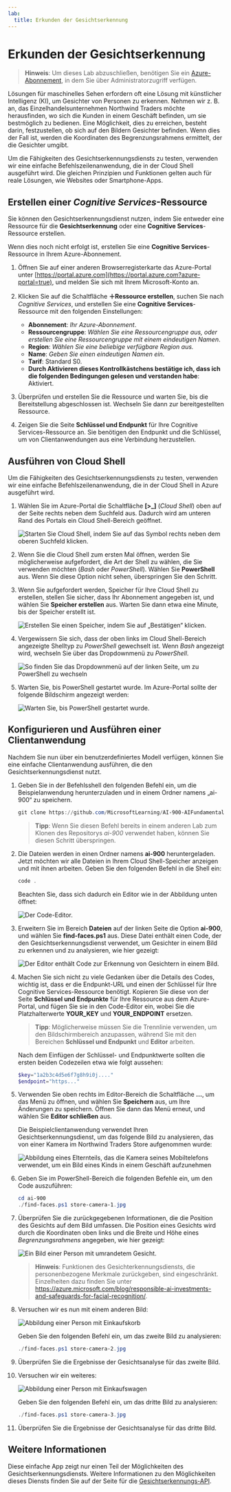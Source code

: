 ```yaml
---
lab:
  title: Erkunden der Gesichtserkennung
---
```


# Erkunden der Gesichtserkennung

> **Hinweis**: Um dieses Lab abzuschließen, benötigen Sie ein [Azure-Abonnement](https://azure.microsoft.com/free?azure-portal=true), in dem Sie über Administratorzugriff verfügen.

Lösungen für maschinelles Sehen erfordern oft eine Lösung mit künstlicher Intelligenz (KI), um Gesichter von Personen zu erkennen. Nehmen wir z. B. an, das Einzelhandelsunternehmen Northwind Traders möchte herausfinden, wo sich die Kunden in einem Geschäft befinden, um sie bestmöglich zu bedienen. Eine Möglichkeit, dies zu erreichen, besteht darin, festzustellen, ob sich auf den Bildern Gesichter befinden. Wenn dies der Fall ist, werden die Koordinaten des Begrenzungsrahmens ermittelt, der die Gesichter umgibt.

Um die Fähigkeiten des Gesichtserkennungsdiensts zu testen, verwenden wir eine einfache Befehlszeilenanwendung, die in der Cloud Shell ausgeführt wird. Die gleichen Prinzipien und Funktionen gelten auch für reale Lösungen, wie Websites oder Smartphone-Apps.

## Erstellen einer *Cognitive Services*-Ressource

Sie können den Gesichtserkennungsdienst nutzen, indem Sie entweder eine Ressource für die **Gesichtserkennung** oder eine **Cognitive Services**-Ressource erstellen.

Wenn dies noch nicht erfolgt ist, erstellen Sie eine **Cognitive Services**-Ressource in Ihrem Azure-Abonnement.

1. Öffnen Sie auf einer anderen Browserregisterkarte das Azure-Portal unter [https://portal.azure.com](https://portal.azure.com?azure-portal=true), und melden Sie sich mit Ihrem Microsoft-Konto an.

1. Klicken Sie auf die Schaltfläche **&#65291;Ressource erstellen**, suchen Sie nach *Cognitive Services*, und erstellen Sie eine **Cognitive Services**-Ressource mit den folgenden Einstellungen:
    - **Abonnement**: *Ihr Azure-Abonnement*.
    - **Ressourcengruppe**: *Wählen Sie eine Ressourcengruppe aus, oder erstellen Sie eine Ressourcengruppe mit einem eindeutigen Namen*.
    - **Region**: *Wählen Sie eine beliebige verfügbare Region aus.*
    - **Name**: *Geben Sie einen eindeutigen Namen ein*.
    - **Tarif**: Standard S0.
    - **Durch Aktivieren dieses Kontrollkästchens bestätige ich, dass ich die folgenden Bedingungen gelesen und verstanden habe**: Aktiviert.

1. Überprüfen und erstellen Sie die Ressource und warten Sie, bis die Bereitstellung abgeschlossen ist. Wechseln Sie dann zur bereitgestellten Ressource.

1. Zeigen Sie die Seite **Schlüssel und Endpunkt** für Ihre Cognitive Services-Ressource an. Sie benötigen den Endpunkt und die Schlüssel, um von Clientanwendungen aus eine Verbindung herzustellen.

## Ausführen von Cloud Shell

Um die Fähigkeiten des Gesichtserkennungsdiensts zu testen, verwenden wir eine einfache Befehlszeilenanwendung, die in der Cloud Shell in Azure ausgeführt wird. 

1. Wählen Sie im Azure-Portal die Schaltfläche **[>_]** (*Cloud Shell*) oben auf der Seite rechts neben dem Suchfeld aus. Dadurch wird am unteren Rand des Portals ein Cloud Shell-Bereich geöffnet. 

    ![Starten Sie Cloud Shell, indem Sie auf das Symbol rechts neben dem oberen Suchfeld klicken.](media/create-face-solutions/powershell-portal-guide-1.png)

1. Wenn Sie die Cloud Shell zum ersten Mal öffnen, werden Sie möglicherweise aufgefordert, die Art der Shell zu wählen, die Sie verwenden möchten (*Bash* oder *PowerShell*). Wählen Sie **PowerShell** aus. Wenn Sie diese Option nicht sehen, überspringen Sie den Schritt.  

1. Wenn Sie aufgefordert werden, Speicher für Ihre Cloud Shell zu erstellen, stellen Sie sicher, dass Ihr Abonnement angegeben ist, und wählen Sie **Speicher erstellen** aus. Warten Sie dann etwa eine Minute, bis der Speicher erstellt ist.

    ![Erstellen Sie einen Speicher, indem Sie auf „Bestätigen“ klicken.](media/create-face-solutions/powershell-portal-guide-2.png)       

1. Vergewissern Sie sich, dass der oben links im Cloud Shell-Bereich angezeigte Shelltyp zu *PowerShell* gewechselt ist. Wenn *Bash* angezeigt wird, wechseln Sie über das Dropdownmenü zu *PowerShell*.

    ![So finden Sie das Dropdownmenü auf der linken Seite, um zu PowerShell zu wechseln](media/create-face-solutions/powershell-portal-guide-3.png) 

1. Warten Sie, bis PowerShell gestartet wurde. Im Azure-Portal sollte der folgende Bildschirm angezeigt werden:  

    ![Warten Sie, bis PowerShell gestartet wurde.](media/create-face-solutions/powershell-prompt.png)

## Konfigurieren und Ausführen einer Clientanwendung

Nachdem Sie nun über ein benutzerdefiniertes Modell verfügen, können Sie eine einfache Clientanwendung ausführen, die den Gesichtserkennungsdienst nutzt.

1. Geben Sie in der Befehlsshell den folgenden Befehl ein, um die Beispielanwendung herunterzuladen und in einem Ordner namens „ai-900“ zu speichern.

    ```PowerShell
    git clone https://github.com/MicrosoftLearning/AI-900-AIFundamentals ai-900
    ```

    > **Tipp**: Wenn Sie diesen Befehl bereits in einem anderen Lab zum Klonen des Repositorys *ai-900* verwendet haben, können Sie diesen Schritt überspringen.

1. Die Dateien werden in einen Ordner namens **ai-900** heruntergeladen. Jetzt möchten wir alle Dateien in Ihrem Cloud Shell-Speicher anzeigen und mit ihnen arbeiten. Geben Sie den folgenden Befehl in die Shell ein:

     ```PowerShell
    code .
    ```

    Beachten Sie, dass sich dadurch ein Editor wie in der Abbildung unten öffnet: 

    ![Der Code-Editor.](media/create-face-solutions/powershell-portal-guide-4.png) 

1. Erweitern Sie im Bereich **Dateien** auf der linken Seite die Option **ai-900**, und wählen Sie **find-faces.ps1** aus. Diese Datei enthält einen Code, der den Gesichtserkennungsdienst verwendet, um Gesichter in einem Bild zu erkennen und zu analysieren, wie hier gezeigt:

    ![Der Editor enthält Code zur Erkennung von Gesichtern in einem Bild.](media/create-face-solutions/find-faces-code.png)

1. Machen Sie sich nicht zu viele Gedanken über die Details des Codes, wichtig ist, dass er die Endpunkt-URL und einen der Schlüssel für Ihre Cognitive Services-Ressource benötigt. Kopieren Sie diese von der Seite **Schlüssel und Endpunkte** für Ihre Ressource aus dem Azure-Portal, und fügen Sie sie in den Code-Editor ein, wobei Sie die Platzhalterwerte **YOUR_KEY** und **YOUR_ENDPOINT** ersetzen.

    > **Tipp**: Möglicherweise müssen Sie die Trennlinie verwenden, um den Bildschirmbereich anzupassen, während Sie mit den Bereichen **Schlüssel und Endpunkt** und **Editor** arbeiten.

    Nach dem Einfügen der Schlüssel- und Endpunktwerte sollten die ersten beiden Codezeilen etwa wie folgt aussehen:

    ```PowerShell
    $key="1a2b3c4d5e6f7g8h9i0j...."    
    $endpoint="https..."
    ```

1. Verwenden Sie oben rechts im Editor-Bereich die Schaltfläche **...**, um das Menü zu öffnen, und wählen Sie **Speichern** aus, um Ihre Änderungen zu speichern. Öffnen Sie dann das Menü erneut, und wählen Sie **Editor schließen** aus.

    Die Beispielclientanwendung verwendet Ihren Gesichtserkennungsdienst, um das folgende Bild zu analysieren, das von einer Kamera im Northwind Traders Store aufgenommen wurde:

    ![Abbildung eines Elternteils, das die Kamera seines Mobiltelefons verwendet, um ein Bild eines Kinds in einem Geschäft aufzunehmen](media/create-face-solutions/store-camera-1.jpg)

1. Geben Sie im PowerShell-Bereich die folgenden Befehle ein, um den Code auszuführen:

    ```PowerShell
    cd ai-900
    ./find-faces.ps1 store-camera-1.jpg
    ```

1. Überprüfen Sie die zurückgegebenen Informationen, die die Position des Gesichts auf dem Bild umfassen. Die Position eines Gesichts wird durch die Koordinaten oben links und die Breite und Höhe eines *Begrenzungsrahmens* angegeben, wie hier gezeigt:

    ![Ein Bild einer Person mit umrandetem Gesicht.](media/create-face-solutions/store-camera-1-face.jpg)

    >**Hinweis**: Funktionen des Gesichterkennungsdiensts, die personenbezogene Merkmale zurückgeben, sind eingeschränkt. Einzelheiten dazu finden Sie unter https://azure.microsoft.com/blog/responsible-ai-investments-and-safeguards-for-facial-recognition/.

1. Versuchen wir es nun mit einem anderen Bild:

    ![Abbildung einer Person mit Einkaufskorb](media/create-face-solutions/store-camera-2.jpg)

    Geben Sie den folgenden Befehl ein, um das zweite Bild zu analysieren:

    ```PowerShell
    ./find-faces.ps1 store-camera-2.jpg
    ```

1. Überprüfen Sie die Ergebnisse der Gesichtsanalyse für das zweite Bild.

1. Versuchen wir ein weiteres:

    ![Abbildung einer Person mit Einkaufswagen](media/create-face-solutions/store-camera-3.jpg)

    Geben Sie den folgenden Befehl ein, um das dritte Bild zu analysieren:

    ```PowerShell
    ./find-faces.ps1 store-camera-3.jpg
    ```

1. Überprüfen Sie die Ergebnisse der Gesichtsanalyse für das dritte Bild.

## Weitere Informationen

Diese einfache App zeigt nur einen Teil der Möglichkeiten des Gesichtserkennungsdiensts. Weitere Informationen zu den Möglichkeiten dieses Diensts finden Sie auf der Seite für die [Gesichtserkennungs-API](https://azure.microsoft.com/services/cognitive-services/face/).

